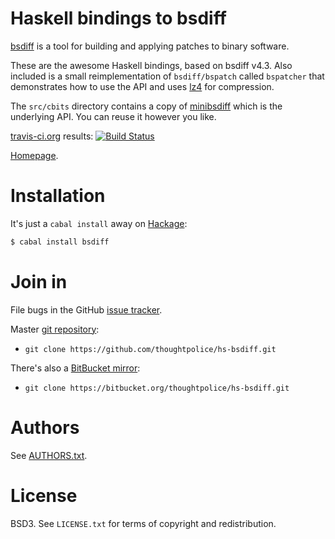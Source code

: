 # Haskell bindings to bsdiff

[bsdiff][] is a tool for building and applying patches to binary
software.

These are the awesome Haskell bindings, based on bsdiff v4.3. Also included is
a small reimplementation of `bsdiff/bspatch` called `bspatcher` that
demonstrates how to use the API and uses [lz4](http://code.google.com/p/lz4)
for compression.

The `src/cbits` directory contains a copy of
[minibsdiff](http://github.com/thoughtpolice/minibsdiff) which is the
underlying API. You can reuse it however you like.

[travis-ci.org](http://travis-ci.org) results: [![Build Status](https://secure.travis-ci.org/thoughtpolice/hs-bsdiff.png?branch=master)](http://travis-ci.org/thoughtpolice/hs-bsdiff)

[Homepage][main page].

# Installation

It's just a `cabal install` away on [Hackage][]:

```bash
$ cabal install bsdiff
```

# Join in

File bugs in the GitHub [issue tracker][].

Master [git repository][gh]:

* `git clone https://github.com/thoughtpolice/hs-bsdiff.git`

There's also a [BitBucket mirror][bb]:

* `git clone https://bitbucket.org/thoughtpolice/hs-bsdiff.git`

# Authors

See [AUTHORS.txt](https://raw.github.com/thoughtpolice/hs-bsdiff/master/AUTHORS.txt).

# License

BSD3. See `LICENSE.txt` for terms of copyright and redistribution.

[bsdiff]: http://www.daemonology.net/bsdiff/
[main page]: http://thoughtpolice.github.com/hs-bsdiff
[issue tracker]: http://github.com/thoughtpolice/hs-bsdiff/issues
[gh]: http://github.com/thoughtpolice/hs-bsdiff
[bb]: http://bitbucket.org/thoughtpolice/hs-bsdiff
[Hackage]: http://hackage.haskell.org/package/bsdiff
